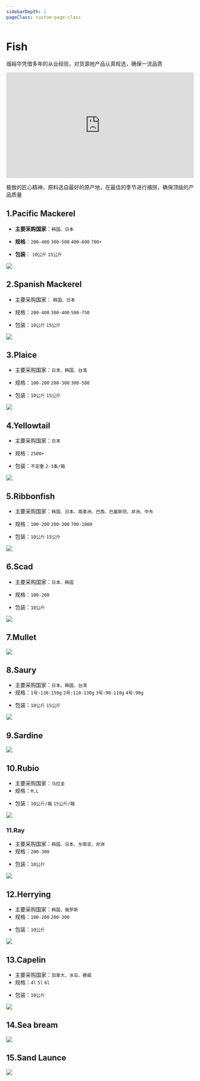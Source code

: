 ```yaml
---
sidebarDepth: 1
pageClass: custom-page-class
---
```


# Fish

烟裕华凭借多年的从业经验，对货源地产品认真栓选，确保一流品质

<div style="padding:56.25% 0 0 0;position:relative;border-radius:8%"><iframe src="https://player.vimeo.com/video/283261323?loop=0&title=0&byline=0&portrait=0" style="position:absolute;top:0;left:0;width:100%;height:100%;" frameborder="0" webkitallowfullscreen mozallowfullscreen allowfullscreen></iframe></div>


极致的匠心精神，原料选自最好的原产地，在最佳的季节进行捕捞，确保顶级的产品质量



## 1.Pacific Mackerel <Badge text="Hot" type="error"/>
- **主要采购国家**：`韩国、日本` </p>
- **规格**：`200-400` `300-500` `400-600` `700+`</p>
- **包装**： `10公斤` `15公斤`</p>
<div class="imgb" >
    <img  src="https://yuhuawebsite.oss-cn-hongkong.aliyuncs.com/P-F-1.%E9%B2%90%E9%B2%85%E9%B1%BC--Pacific-Mackerel.jpg">
</div>

## 2.Spanish Mackerel <Badge text="Hot" type="error"/>
- 主要采购国家： `韩国、日本`</p>
- 规格：`200-400` `300-400` `500-750`</p>
- 包装：`10公斤` `15公斤`<p>
<div class="imgb" >
 <img 
 src="https://yuhuawebsite.oss-cn-hongkong.aliyuncs.com/P-F-2.%E9%B2%85%E9%B1%BC--Spanish%20Mackerel.jpg">
</div>


## 3.Plaice <Badge text="Hot" type="error"/>
- 主要采购国家：</strong>`日本、韩国、台湾`</p>
- 规格：`100-200` `200-300` `300-500`</p>
- 包装：`10公斤` `15公斤`</p>
<div class="imgb" >
 <img 
 src="https://yuhuawebsite.oss-cn-hongkong.aliyuncs.com/P-F-3.%E9%B1%BC--Plaice.jpg">
</div>

## 4.Yellowtail
- 主要采购国家：`日本 `</p>
- 规格：`2500+`</p>
- 包装：`不定重` `2-3条/箱`</p>
<div class="imgb" >
 <img  src="https://yuhuawebsite.oss-cn-hongkong.aliyuncs.com/P-F-4.%E9%BB%84%E9%B0%A4%E9%B1%BC--Yellowtail.jpg">
</div>

## 5.Ribbonfish
- 主要采购国家：`韩国、日本、南美洲、巴西、巴基斯坦、非洲、中东`</p>
- 规格：`100-200` `200-300` `700-1000`</p>
- 包装：`10公斤` `15公斤`</p>
<div class="imgb" >
 <img  src="
https://yuhuawebsite.oss-cn-hongkong.aliyuncs.com/P-F-5.%E5%B8%A6%E9%B1%BC--Ribbonfish.jpg">
</div>


## 6.Scad
- 主要采购国家：`日本、韩国`</p>
- 规格：`100-200`</p>
- 包装：`10公斤`</p>
<div class="imgb" >
 <img  src="https://yuhuawebsite.oss-cn-hongkong.aliyuncs.com/P-F-6.%E7%AB%B9%E8%8D%9A%E9%B1%BC--Scad.jpg">
</div>

## 7.Mullet

<div class="imgb" >
 <img  src="https://yuhuawebsite.oss-cn-hongkong.aliyuncs.com/P-F-7.%E9%B2%BB%E9%B1%BC--Mullet.jpg">
</div>

## 8.Saury
- 主要采购国家：`日本、韩国、台湾`
- 规格：`1号:130-150g` `2号:110-130g`
`3号:90-110g` `4号:90g`</p>
- 包装：`10公斤` `15公斤`</p>
<div class="imgb" >
 <img  src="https://yuhuawebsite.oss-cn-hongkong.aliyuncs.com/P-F-8.%E7%A7%8B%E5%88%80%E9%B1%BC--Saury.jpg">
</div>

## 9.Sardine
<div class="imgb" >
 <img  src="https://yuhuawebsite.oss-cn-hongkong.aliyuncs.com/P-F-9.%E6%B2%99%E4%B8%81%E9%B1%BC--Sardine.jpg">
</div>

## 10.Rubio
- 主要采购国家：`乌拉圭`
- 规格：`M,L`</p>
- 包装：`10公斤/箱` `15公斤/箱`</p>
<div class="imgb" >
 <img  src="https://yuhuawebsite.oss-cn-hongkong.aliyuncs.com/P-F-10.%E6%97%A0%E9%B3%94%E9%B2%89%E9%B1%BC--Rubio.jpg">
</div>

### 11.Ray
- 主要采购国家：`韩国、日本、东南亚、非洲`
- 规格：`200-300`</p>
- 包装：`10公斤`</p>
<div class="imgb" >
 <img  src="https://yuhuawebsite.oss-cn-hongkong.aliyuncs.com/P-F-11.%E8%80%81%E6%9D%BF%E9%B1%BC-Ray.jpg">
</div>

## 12.Herrying
- 主要采购国家：`韩国、俄罗斯`
- 规格：`100-200` `200-300`</p>
- 包装：`10公斤`</p>
<div class="imgb" >
 <img  src="https://yuhuawebsite.oss-cn-hongkong.aliyuncs.com/P-F-12.%E9%B2%B1%E9%B1%BC--Herrying.jpg">
</div>

## 13.Capelin
- 主要采购国家：`加拿大、冰岛、挪威`
- 规格：`4l` `5l` `6l`</p>
- 包装：`10公斤`</p>
<div class="imgb" >
 <img  src="https://yuhuawebsite.oss-cn-hongkong.aliyuncs.com/P-F-13.%E5%A4%9A%E6%98%A5%E9%B1%BC--Capelin.jpg">
</div>

## 14.Sea bream
<div class="imgb" >
 <img  src="https://yuhuawebsite.oss-cn-hongkong.aliyuncs.com/P-F-14.%E5%8A%A0%E5%90%89%E9%B1%BC--Sea%20bream.jpg">
</div>

## 15.Sand Launce
<div class="imgb" >
 <img  src="https://yuhuawebsite.oss-cn-hongkong.aliyuncs.com/P-F-15.%E7%8E%89%E7%AD%8B%E9%B1%BC--Sand%20Launce.jpg">
</div>
